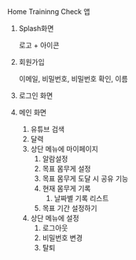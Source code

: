Home Traininng Check 앱

1. Splash화면 

   로고 + 아이콘

2. 회원가입

   이메일, 비밀번호, 비밀번호 확인, 이름

3. 로그인 화면

4. 메인 화면

   1. 유튜브 검색
   2. 달력
   3. 상단 메뉴에 마이페이지
      1. 알람설정
      2.  목표 몸무게 설정
         1. 목표 몸무게 도달 시 공유 기능
      3. 현재 몸무게 기록
         1. 날짜별 기록 리스트 
      4.  목표 기간 설정하기
   4. 상단 메뉴에 설정
      1. 로그아웃
      2. 비밀번호 변경
      3. 탈퇴

   


